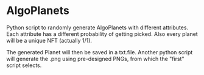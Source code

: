 # AlgoPlanets

Python script to randomly generate AlgoPlanets with different attributes. 
Each attribute has a different probability of getting picked. Also every planet will be a unique NFT (actually 1/1).

The generated Planet will then be saved in a txt.file. Another python script will generate the .png using pre-designed PNGs, from which the "first" script selects.
